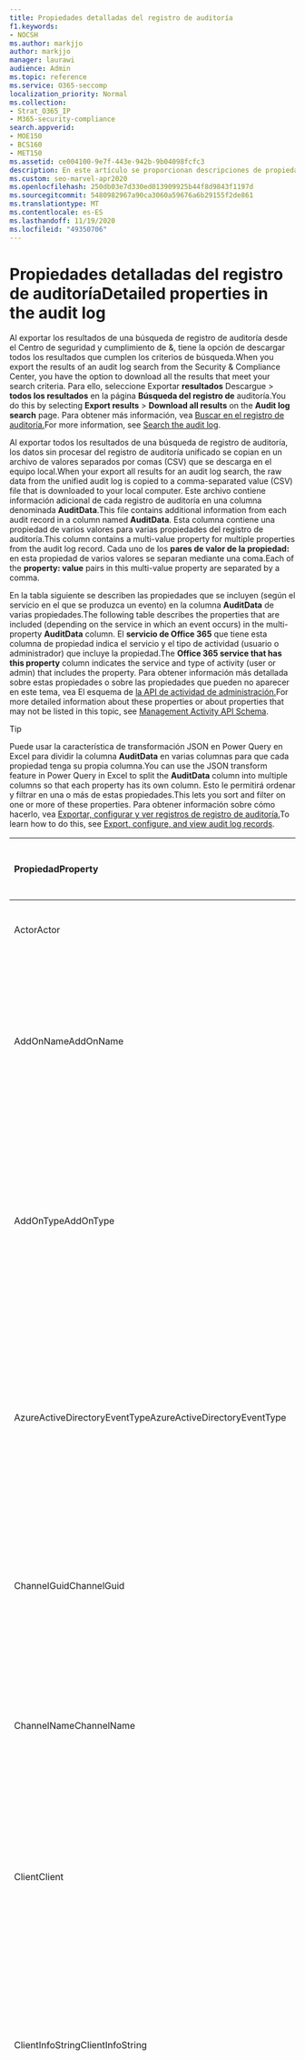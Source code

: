 ```yaml
---
title: Propiedades detalladas del registro de auditoría
f1.keywords:
- NOCSH
ms.author: markjjo
author: markjjo
manager: laurawi
audience: Admin
ms.topic: reference
ms.service: O365-seccomp
localization_priority: Normal
ms.collection:
- Strat_O365_IP
- M365-security-compliance
search.appverid:
- MOE150
- BCS160
- MET150
ms.assetid: ce004100-9e7f-443e-942b-9b04098fcfc3
description: En este artículo se proporcionan descripciones de propiedades adicionales incluidas al exportar los resultados de un registro de auditoría de Office 365.
ms.custom: seo-marvel-apr2020
ms.openlocfilehash: 250db03e7d330ed013909925b44f8d9843f1197d
ms.sourcegitcommit: 5480982967a90ca3060a59676a6b29155f2de861
ms.translationtype: MT
ms.contentlocale: es-ES
ms.lasthandoff: 11/19/2020
ms.locfileid: "49350706"
---
```

# <a name="detailed-properties-in-the-audit-log"></a><span data-ttu-id="db129-103">Propiedades detalladas del registro de auditoría</span><span class="sxs-lookup"><span data-stu-id="db129-103">Detailed properties in the audit log</span></span>

<span data-ttu-id="db129-104">Al exportar los resultados de una búsqueda de registro de auditoría desde el Centro de seguridad y cumplimiento de &, tiene la opción de descargar todos los resultados que cumplen los criterios de búsqueda.</span><span class="sxs-lookup"><span data-stu-id="db129-104">When you export the results of an audit log search from the Security & Compliance Center, you have the option to download all the results that meet your search criteria.</span></span> <span data-ttu-id="db129-105">Para ello, seleccione Exportar **resultados** Descargue \> **todos los resultados** en la página **Búsqueda del registro de** auditoría.</span><span class="sxs-lookup"><span data-stu-id="db129-105">You do this by selecting **Export results** \> **Download all results** on the **Audit log search** page.</span></span> <span data-ttu-id="db129-106">Para obtener más información, vea [Buscar en el registro de auditoría.](search-the-audit-log-in-security-and-compliance.md)</span><span class="sxs-lookup"><span data-stu-id="db129-106">For more information, see [Search the audit log](search-the-audit-log-in-security-and-compliance.md).</span></span>
  
 <span data-ttu-id="db129-107">Al exportar todos los resultados de una búsqueda de registro de auditoría, los datos sin procesar del registro de auditoría unificado se copian en un archivo de valores separados por comas (CSV) que se descarga en el equipo local.</span><span class="sxs-lookup"><span data-stu-id="db129-107">When your export all results for an audit log search, the raw data from the unified audit log is copied to a comma-separated value (CSV) file that is downloaded to your local computer.</span></span> <span data-ttu-id="db129-108">Este archivo contiene información adicional de cada registro de auditoría en una columna denominada **AuditData**.</span><span class="sxs-lookup"><span data-stu-id="db129-108">This file contains additional information from each audit record in a column named **AuditData**.</span></span> <span data-ttu-id="db129-109">Esta columna contiene una propiedad de varios valores para varias propiedades del registro de auditoría.</span><span class="sxs-lookup"><span data-stu-id="db129-109">This column contains a multi-value property for multiple properties from the audit log record.</span></span> <span data-ttu-id="db129-110">Cada uno de los **pares de valor de la propiedad:** en esta propiedad de varios valores se separan mediante una coma.</span><span class="sxs-lookup"><span data-stu-id="db129-110">Each of the **property: value** pairs in this multi-value property are separated by a comma.</span></span> 
  
<span data-ttu-id="db129-111">En la tabla siguiente se describen las propiedades que se incluyen (según el servicio en el que se produzca un evento) en la columna **AuditData** de varias propiedades.</span><span class="sxs-lookup"><span data-stu-id="db129-111">The following table describes the properties that are included (depending on the service in which an event occurs) in the multi-property **AuditData** column.</span></span> <span data-ttu-id="db129-112">El **servicio de Office 365** que tiene esta columna de propiedad indica el servicio y el tipo de actividad (usuario o administrador) que incluye la propiedad.</span><span class="sxs-lookup"><span data-stu-id="db129-112">The **Office 365 service that has this property** column indicates the service and type of activity (user or admin) that includes the property.</span></span> <span data-ttu-id="db129-113">Para obtener información más detallada sobre estas propiedades o sobre las propiedades que pueden no aparecer en este tema, vea El esquema de [la API de actividad de administración.](https://go.microsoft.com/fwlink/p/?LinkId=717993)</span><span class="sxs-lookup"><span data-stu-id="db129-113">For more detailed information about these properties or about properties that may not be listed in this topic, see [Management Activity API Schema](https://go.microsoft.com/fwlink/p/?LinkId=717993).</span></span>
  
> [!TIP]
> <span data-ttu-id="db129-114">Puede usar la característica de transformación JSON en Power Query en Excel para dividir la columna **AuditData** en varias columnas para que cada propiedad tenga su propia columna.</span><span class="sxs-lookup"><span data-stu-id="db129-114">You can use the JSON transform feature in Power Query in Excel to split the **AuditData** column into multiple columns so that each property has its own column.</span></span> <span data-ttu-id="db129-115">Esto le permitirá ordenar y filtrar en una o más de estas propiedades.</span><span class="sxs-lookup"><span data-stu-id="db129-115">This lets you sort and filter on one or more of these properties.</span></span> <span data-ttu-id="db129-116">Para obtener información sobre cómo hacerlo, vea [Exportar, configurar y ver registros de registro de auditoría.](export-view-audit-log-records.md)</span><span class="sxs-lookup"><span data-stu-id="db129-116">To learn how to do this, see [Export, configure, and view audit log records](export-view-audit-log-records.md).</span></span> 
  
|<span data-ttu-id="db129-117">**Propiedad**</span><span class="sxs-lookup"><span data-stu-id="db129-117">**Property**</span></span>|<span data-ttu-id="db129-118">**Descripción**</span><span class="sxs-lookup"><span data-stu-id="db129-118">**Description**</span></span>|<span data-ttu-id="db129-119">**Servicio de Microsoft 365 que tiene esta propiedad**</span><span class="sxs-lookup"><span data-stu-id="db129-119">**Microsoft 365 service that has this property**</span></span>|
|:-----|:-----|:-----|
|<span data-ttu-id="db129-120">Actor</span><span class="sxs-lookup"><span data-stu-id="db129-120">Actor</span></span>|<span data-ttu-id="db129-121">El usuario o la cuenta de servicio que realizó la acción.</span><span class="sxs-lookup"><span data-stu-id="db129-121">The user or service account that performed the action.</span></span>|<span data-ttu-id="db129-122">Azure Active Directory</span><span class="sxs-lookup"><span data-stu-id="db129-122">Azure Active Directory</span></span>|
|<span data-ttu-id="db129-123">AddOnName</span><span class="sxs-lookup"><span data-stu-id="db129-123">AddOnName</span></span>|<span data-ttu-id="db129-124">El nombre de un complemento que se agregó, quitó o actualizó en un equipo.</span><span class="sxs-lookup"><span data-stu-id="db129-124">The name of an add-on that was added, removed, or updated in a team.</span></span> <span data-ttu-id="db129-125">El tipo de complementos en Microsoft Teams es un bot, un conector o una pestaña.</span><span class="sxs-lookup"><span data-stu-id="db129-125">The type of add-ons in Microsoft Teams is a bot, a connector, or a tab.</span></span>|<span data-ttu-id="db129-126">Microsoft Teams</span><span class="sxs-lookup"><span data-stu-id="db129-126">Microsoft Teams</span></span>|
|<span data-ttu-id="db129-127">AddOnType</span><span class="sxs-lookup"><span data-stu-id="db129-127">AddOnType</span></span>|<span data-ttu-id="db129-128">El tipo de un complemento que se agregó, quitó o actualizó en un equipo.</span><span class="sxs-lookup"><span data-stu-id="db129-128">The type of an add-on that was added, removed, or updated in a team.</span></span> <span data-ttu-id="db129-129">Los siguientes valores indican el tipo de complemento.</span><span class="sxs-lookup"><span data-stu-id="db129-129">The following values indicate the type of add-on.</span></span>  <br/> <span data-ttu-id="db129-130">**1:** indica un bot.</span><span class="sxs-lookup"><span data-stu-id="db129-130">**1** - Indicates a bot.</span></span><br/> <span data-ttu-id="db129-131">**2:** indica un conector.</span><span class="sxs-lookup"><span data-stu-id="db129-131">**2** - Indicates a connector.</span></span><br/> <span data-ttu-id="db129-132">**3:** indica una pestaña.</span><span class="sxs-lookup"><span data-stu-id="db129-132">**3** - Indicates a tab.</span></span>|<span data-ttu-id="db129-133">Microsoft Teams</span><span class="sxs-lookup"><span data-stu-id="db129-133">Microsoft Teams</span></span>|
|<span data-ttu-id="db129-134">AzureActiveDirectoryEventType</span><span class="sxs-lookup"><span data-stu-id="db129-134">AzureActiveDirectoryEventType</span></span>|<span data-ttu-id="db129-135">El tipo de evento de Azure Active Directory.</span><span class="sxs-lookup"><span data-stu-id="db129-135">The type of Azure Active Directory event.</span></span> <span data-ttu-id="db129-136">Los siguientes valores indican el tipo de evento.</span><span class="sxs-lookup"><span data-stu-id="db129-136">The following values indicate the type of event.</span></span>  <br/> <span data-ttu-id="db129-137">**0:** indica un evento de inicio de sesión de cuenta.</span><span class="sxs-lookup"><span data-stu-id="db129-137">**0** - Indicates an account login event.</span></span><br/> <span data-ttu-id="db129-138">**1:** indica un evento de seguridad de la aplicación de Azure.</span><span class="sxs-lookup"><span data-stu-id="db129-138">**1** - Indicates an Azure application security event.</span></span>|<span data-ttu-id="db129-139">Azure Active Directory</span><span class="sxs-lookup"><span data-stu-id="db129-139">Azure Active Directory</span></span>|
|<span data-ttu-id="db129-140">ChannelGuid</span><span class="sxs-lookup"><span data-stu-id="db129-140">ChannelGuid</span></span>|<span data-ttu-id="db129-141">Identificador de un canal de Microsoft Teams.</span><span class="sxs-lookup"><span data-stu-id="db129-141">The ID of a Microsoft Teams channel.</span></span> <span data-ttu-id="db129-142">El equipo en el que se encuentra el canal se identifica mediante las **propiedades TeamName** y **TeamGuid.**</span><span class="sxs-lookup"><span data-stu-id="db129-142">The team that the channel is located in is identified by the **TeamName** and **TeamGuid** properties.</span></span>|<span data-ttu-id="db129-143">Microsoft Teams</span><span class="sxs-lookup"><span data-stu-id="db129-143">Microsoft Teams</span></span>|
|<span data-ttu-id="db129-144">ChannelName</span><span class="sxs-lookup"><span data-stu-id="db129-144">ChannelName</span></span>|<span data-ttu-id="db129-145">El nombre de un canal de Microsoft Teams.</span><span class="sxs-lookup"><span data-stu-id="db129-145">The name of a Microsoft Teams channel.</span></span> <span data-ttu-id="db129-146">El equipo en el que se encuentra el canal se identifica mediante las **propiedades TeamName** y **TeamGuid.**</span><span class="sxs-lookup"><span data-stu-id="db129-146">The team that the channel is located in is identified by the **TeamName** and **TeamGuid** properties.</span></span>|<span data-ttu-id="db129-147">Microsoft Teams</span><span class="sxs-lookup"><span data-stu-id="db129-147">Microsoft Teams</span></span>|
|<span data-ttu-id="db129-148">Client</span><span class="sxs-lookup"><span data-stu-id="db129-148">Client</span></span>|<span data-ttu-id="db129-149">El dispositivo cliente, el sistema operativo del dispositivo y el explorador del dispositivo usado para el evento de inicio de sesión (por ejemplo, Nokia Lumia 920; Windows Phone 8; IE Mobile 11).</span><span class="sxs-lookup"><span data-stu-id="db129-149">The client device, the device OS, and the device browser used for the login event (for example, Nokia Lumia 920; Windows Phone 8; IE Mobile 11).</span></span>|<span data-ttu-id="db129-150">Azure Active Directory</span><span class="sxs-lookup"><span data-stu-id="db129-150">Azure Active Directory</span></span>|
|<span data-ttu-id="db129-151">ClientInfoString</span><span class="sxs-lookup"><span data-stu-id="db129-151">ClientInfoString</span></span>|<span data-ttu-id="db129-152">Información sobre el cliente de correo electrónico que se usó para realizar la operación, como una versión del explorador, la versión de Outlook y la información del dispositivo móvil.</span><span class="sxs-lookup"><span data-stu-id="db129-152">Information about the email client that was used to perform the operation, such as a browser version, Outlook version, and mobile device information</span></span>|<span data-ttu-id="db129-153">Exchange (actividad del buzón)</span><span class="sxs-lookup"><span data-stu-id="db129-153">Exchange (mailbox activity)</span></span>|
|<span data-ttu-id="db129-154">ClientIP</span><span class="sxs-lookup"><span data-stu-id="db129-154">ClientIP</span></span>|<span data-ttu-id="db129-155">La dirección IP del dispositivo que se ha usado cuando la actividad se ha registrado.</span><span class="sxs-lookup"><span data-stu-id="db129-155">The IP address of the device that was used when the activity was logged.</span></span> <span data-ttu-id="db129-156">La dirección IP se muestra en el formato de dirección IPv4 o IPv6.</span><span class="sxs-lookup"><span data-stu-id="db129-156">The IP address is displayed in either an IPv4 or IPv6 address format.</span></span><br/><br/> <span data-ttu-id="db129-157">Para ciertos servicios, el valor que se visualiza en esta propiedad puede ser la dirección IP de una aplicación de confianza (por ejemplo, Office en las aplicaciones web) que llama al servicio en nombre de un usuario y no la dirección IP del dispositivo utilizado por la persona que realizó la actividad.</span><span class="sxs-lookup"><span data-stu-id="db129-157">For some services, the value displayed in this property might be the IP address for a trusted application (for example, Office on the web apps) calling into the service on behalf of a user and not the IP address of the device used by person who performed the activity.</span></span> <br/><br/><span data-ttu-id="db129-158">Además, para la actividad de administrador (o la actividad realizada por una cuenta del sistema) para eventos relacionados con Azure Active Directory, la dirección IP no se registra y el valor de la propiedad ClientIP es `null` .</span><span class="sxs-lookup"><span data-stu-id="db129-158">Also, for admin activity (or activity performed by a system account) for Azure Active Directory-related events, the IP address isn't logged and the value for the ClientIP property is `null`.</span></span> |<span data-ttu-id="db129-159">Azure Active Directory, Exchange, SharePoint</span><span class="sxs-lookup"><span data-stu-id="db129-159">Azure Active Directory, Exchange, SharePoint</span></span>|
|<span data-ttu-id="db129-160">CreationTime</span><span class="sxs-lookup"><span data-stu-id="db129-160">CreationTime</span></span>|<span data-ttu-id="db129-161">La fecha y hora en formato Hora universal coordinada (UTC) en las que el usuario ha realizado la actividad.</span><span class="sxs-lookup"><span data-stu-id="db129-161">The date and time in Coordinated Universal Time (UTC) when the user performed the activity.</span></span>|<span data-ttu-id="db129-162">Todo</span><span class="sxs-lookup"><span data-stu-id="db129-162">All</span></span>|
|<span data-ttu-id="db129-163">DestinationFileExtension</span><span class="sxs-lookup"><span data-stu-id="db129-163">DestinationFileExtension</span></span>|<span data-ttu-id="db129-164">La extensión del archivo que se copia o mueve.</span><span class="sxs-lookup"><span data-stu-id="db129-164">The file extension of a file that is copied or moved.</span></span> <span data-ttu-id="db129-165">Esta propiedad se muestra solo para las actividades de usuario FileCopied y FileMoved.</span><span class="sxs-lookup"><span data-stu-id="db129-165">This property is displayed only for the FileCopied and FileMoved user activities.</span></span>|<span data-ttu-id="db129-166">SharePoint</span><span class="sxs-lookup"><span data-stu-id="db129-166">SharePoint</span></span>|
|<span data-ttu-id="db129-167">DestinationFileName</span><span class="sxs-lookup"><span data-stu-id="db129-167">DestinationFileName</span></span>|<span data-ttu-id="db129-168">El nombre del archivo se copia o se mueve.</span><span class="sxs-lookup"><span data-stu-id="db129-168">The name of the file is copied or moved.</span></span> <span data-ttu-id="db129-169">Esta propiedad se muestra solo para las acciones FileCopied y FileMoved.</span><span class="sxs-lookup"><span data-stu-id="db129-169">This property is displayed only for the FileCopied and FileMoved actions.</span></span>|<span data-ttu-id="db129-170">SharePoint</span><span class="sxs-lookup"><span data-stu-id="db129-170">SharePoint</span></span>|
|<span data-ttu-id="db129-171">DestinationRelativeUrl</span><span class="sxs-lookup"><span data-stu-id="db129-171">DestinationRelativeUrl</span></span>|<span data-ttu-id="db129-172">La dirección URL de la carpeta de destino donde se copia o se mueve un archivo.</span><span class="sxs-lookup"><span data-stu-id="db129-172">The URL of the destination folder where a file is copied or moved.</span></span> <span data-ttu-id="db129-173">La combinación de los valores de **SiteURL**, **DestinationRelativeURL** y **DestinationFileName** es la misma que el valor de la propiedad **ObjectID,** que es el nombre de la ruta de acceso completa del archivo que se copió.</span><span class="sxs-lookup"><span data-stu-id="db129-173">The combination of the values for the **SiteURL**, the **DestinationRelativeURL**, and the **DestinationFileName** property is the same as the value for the **ObjectID** property, which is the full path name for the file that was copied.</span></span> <span data-ttu-id="db129-174">Esta propiedad se muestra solo para las actividades de usuario FileCopied y FileMoved.</span><span class="sxs-lookup"><span data-stu-id="db129-174">This property is displayed only for the FileCopied and FileMoved user activities.</span></span>|<span data-ttu-id="db129-175">SharePoint</span><span class="sxs-lookup"><span data-stu-id="db129-175">SharePoint</span></span>|
|<span data-ttu-id="db129-176">EventSource</span><span class="sxs-lookup"><span data-stu-id="db129-176">EventSource</span></span>|<span data-ttu-id="db129-177">Identifica que un evento se produjo en SharePoint.</span><span class="sxs-lookup"><span data-stu-id="db129-177">Identifies that an event occurred in SharePoint.</span></span> <span data-ttu-id="db129-178">Los valores posibles **son SharePoint** y **ObjectModel**.</span><span class="sxs-lookup"><span data-stu-id="db129-178">Possible values are **SharePoint** and **ObjectModel**.</span></span>|<span data-ttu-id="db129-179">SharePoint</span><span class="sxs-lookup"><span data-stu-id="db129-179">SharePoint</span></span>|
|<span data-ttu-id="db129-180">ExternalAccess</span><span class="sxs-lookup"><span data-stu-id="db129-180">ExternalAccess</span></span>|<span data-ttu-id="db129-181">Para la actividad de administración de Exchange, especifica si un usuario de la organización, el personal del centro de datos de Microsoft, una cuenta de servicio de centro de datos o un administrador delegado ejecutaron el cmdlet.</span><span class="sxs-lookup"><span data-stu-id="db129-181">For Exchange admin activity, specifies whether the cmdlet was run by a user in your organization, by Microsoft datacenter personnel or a datacenter service account, or by a delegated administrator.</span></span> <span data-ttu-id="db129-182">El valor **False** indica que el cmdlet lo ejecutó algún usuario de su organización.</span><span class="sxs-lookup"><span data-stu-id="db129-182">The value **False** indicates that the cmdlet was run by someone in your organization.</span></span> <span data-ttu-id="db129-183">El valor **True** indica que el cmdlet lo ejecutó el personal del centros de datos, una cuenta de servicio del centro de datos o un administrador delegado.</span><span class="sxs-lookup"><span data-stu-id="db129-183">The value **True** indicates that the cmdlet was run by datacenter personnel, a datacenter service account, or a delegated administrator.</span></span>  <br/> <span data-ttu-id="db129-184">Para la actividad del buzón de Exchange, especifica si un usuario externo a la organización ha accedido a un buzón.</span><span class="sxs-lookup"><span data-stu-id="db129-184">For Exchange mailbox activity, specifies whether a mailbox was accessed by a user outside your organization.</span></span>|<span data-ttu-id="db129-185">Exchange</span><span class="sxs-lookup"><span data-stu-id="db129-185">Exchange</span></span>|
|<span data-ttu-id="db129-186">ExtendedProperties</span><span class="sxs-lookup"><span data-stu-id="db129-186">ExtendedProperties</span></span>|<span data-ttu-id="db129-187">Las propiedades extendidas de un evento de Azure Active Directory.</span><span class="sxs-lookup"><span data-stu-id="db129-187">The extended properties for an Azure Active Directory event.</span></span>|<span data-ttu-id="db129-188">Azure Active Directory</span><span class="sxs-lookup"><span data-stu-id="db129-188">Azure Active Directory</span></span>|
|<span data-ttu-id="db129-189">ID</span><span class="sxs-lookup"><span data-stu-id="db129-189">ID</span></span>|<span data-ttu-id="db129-190">Identificador de la entrada del informe.</span><span class="sxs-lookup"><span data-stu-id="db129-190">The ID of the report entry.</span></span> <span data-ttu-id="db129-191">El identificador identifica de forma única la entrada del informe.</span><span class="sxs-lookup"><span data-stu-id="db129-191">The ID uniquely identifies the report entry.</span></span>|<span data-ttu-id="db129-192">Todo</span><span class="sxs-lookup"><span data-stu-id="db129-192">All</span></span>|
|<span data-ttu-id="db129-193">InternalLogonType</span><span class="sxs-lookup"><span data-stu-id="db129-193">InternalLogonType</span></span>|<span data-ttu-id="db129-194">Reservado para uso interno.</span><span class="sxs-lookup"><span data-stu-id="db129-194">Reserved for internal use.</span></span>|<span data-ttu-id="db129-195">Exchange (actividad del buzón)</span><span class="sxs-lookup"><span data-stu-id="db129-195">Exchange (mailbox activity)</span></span>|
|<span data-ttu-id="db129-196">ItemType</span><span class="sxs-lookup"><span data-stu-id="db129-196">ItemType</span></span>|<span data-ttu-id="db129-197">El tipo de objeto al que se obtuvo acceso o que se modificó.</span><span class="sxs-lookup"><span data-stu-id="db129-197">The type of object that was accessed or modified.</span></span> <span data-ttu-id="db129-198">Los valores **posibles son File**, **Folder**, **Web**, **Site**, **Tenant** y **DocumentLibrary**.</span><span class="sxs-lookup"><span data-stu-id="db129-198">Possible values include **File**, **Folder**, **Web**, **Site**, **Tenant**, and **DocumentLibrary**.</span></span>|<span data-ttu-id="db129-199">SharePoint</span><span class="sxs-lookup"><span data-stu-id="db129-199">SharePoint</span></span>|
|<span data-ttu-id="db129-200">LoginStatus</span><span class="sxs-lookup"><span data-stu-id="db129-200">LoginStatus</span></span>|<span data-ttu-id="db129-201">Identifica los errores de inicio de sesión que pueden haber ocurrido.</span><span class="sxs-lookup"><span data-stu-id="db129-201">Identifies login failures that might have occurred.</span></span>|<span data-ttu-id="db129-202">Azure Active Directory</span><span class="sxs-lookup"><span data-stu-id="db129-202">Azure Active Directory</span></span>|
|<span data-ttu-id="db129-203">LogonType</span><span class="sxs-lookup"><span data-stu-id="db129-203">LogonType</span></span>|<span data-ttu-id="db129-204">El tipo de acceso al buzón.</span><span class="sxs-lookup"><span data-stu-id="db129-204">The type of mailbox access.</span></span> <span data-ttu-id="db129-205">Los siguientes valores indican el tipo de usuario que ha accedido al buzón.</span><span class="sxs-lookup"><span data-stu-id="db129-205">The following values indicate the type of user who accessed the mailbox.</span></span>  <br/><br/> <span data-ttu-id="db129-206">**0:** indica el propietario de un buzón.</span><span class="sxs-lookup"><span data-stu-id="db129-206">**0** - Indicates a mailbox owner.</span></span><br/> <span data-ttu-id="db129-207">**1:** indica un administrador.</span><span class="sxs-lookup"><span data-stu-id="db129-207">**1** - Indicates an administrator.</span></span><br/> <span data-ttu-id="db129-208">**2:** indica un delegado.</span><span class="sxs-lookup"><span data-stu-id="db129-208">**2** - Indicates a delegate.</span></span> <br/><span data-ttu-id="db129-209">**3:** indica el servicio de transporte en el centro de datos de Microsoft.</span><span class="sxs-lookup"><span data-stu-id="db129-209">**3** - Indicates the transport service in the Microsoft datacenter.</span></span><br/> <span data-ttu-id="db129-210">**4:** indica una cuenta de servicio en el centro de datos de Microsoft.</span><span class="sxs-lookup"><span data-stu-id="db129-210">**4** - Indicates a   service account in the Microsoft datacenter.</span></span> <br/><span data-ttu-id="db129-211">**6:** indica un administrador delegado.</span><span class="sxs-lookup"><span data-stu-id="db129-211">**6** - Indicates a delegated administrator.</span></span>|<span data-ttu-id="db129-212">Exchange (actividad del buzón)</span><span class="sxs-lookup"><span data-stu-id="db129-212">Exchange (mailbox activity)</span></span>|
|<span data-ttu-id="db129-213">MailboxGuid</span><span class="sxs-lookup"><span data-stu-id="db129-213">MailboxGuid</span></span>|<span data-ttu-id="db129-214">El GUID de Exchange del buzón al que se obtuvo acceso.</span><span class="sxs-lookup"><span data-stu-id="db129-214">The Exchange GUID of the mailbox that was accessed.</span></span>|<span data-ttu-id="db129-215">Exchange (actividad del buzón)</span><span class="sxs-lookup"><span data-stu-id="db129-215">Exchange (mailbox activity)</span></span>|
|<span data-ttu-id="db129-216">MailboxOwnerUPN</span><span class="sxs-lookup"><span data-stu-id="db129-216">MailboxOwnerUPN</span></span>|<span data-ttu-id="db129-217">La dirección de correo electrónico del propietario del buzón al que se obtuvo acceso.</span><span class="sxs-lookup"><span data-stu-id="db129-217">The email address of the person who owns the mailbox that was accessed.</span></span>|<span data-ttu-id="db129-218">Exchange (actividad del buzón)</span><span class="sxs-lookup"><span data-stu-id="db129-218">Exchange (mailbox activity)</span></span>|
|<span data-ttu-id="db129-219">Miembros</span><span class="sxs-lookup"><span data-stu-id="db129-219">Members</span></span>|<span data-ttu-id="db129-220">Enumera los usuarios que se han agregado o quitado de un equipo.</span><span class="sxs-lookup"><span data-stu-id="db129-220">Lists the users that have been added or removed from a team.</span></span> <span data-ttu-id="db129-221">Los siguientes valores indican el tipo de rol asignado al usuario.</span><span class="sxs-lookup"><span data-stu-id="db129-221">The following values indicate the Role type assigned to the user.</span></span>  <br/><br/> <span data-ttu-id="db129-222">**1:** indica el rol Propietario.</span><span class="sxs-lookup"><span data-stu-id="db129-222">**1** - Indicates  the Owner role.</span></span><br/> <span data-ttu-id="db129-223">**2** - Indica el rol del miembro.</span><span class="sxs-lookup"><span data-stu-id="db129-223">**2** - Indicates the Member role.</span></span><br/> <span data-ttu-id="db129-224">**3**- Indica el rol del invitado.</span><span class="sxs-lookup"><span data-stu-id="db129-224">**3** - Indicates the Guest role.</span></span> <br/><br/><span data-ttu-id="db129-225">La propiedad Miembros también incluye el nombre de su organización y la dirección de correo electrónico del miembro.</span><span class="sxs-lookup"><span data-stu-id="db129-225">The Members property also includes the name of your organization, and the member's email address.</span></span>|<span data-ttu-id="db129-226">Microsoft Teams</span><span class="sxs-lookup"><span data-stu-id="db129-226">Microsoft Teams</span></span>|
|<span data-ttu-id="db129-227">ModifiedProperties (Name, NewValue, OldValue)</span><span class="sxs-lookup"><span data-stu-id="db129-227">ModifiedProperties (Name, NewValue, OldValue)</span></span>|<span data-ttu-id="db129-228">La propiedad se incluye para los eventos de administración, como agregar un usuario como miembro de un sitio o un grupo de administradores de colección de sitios.</span><span class="sxs-lookup"><span data-stu-id="db129-228">The property is included for admin events, such as adding a user as a member of a site or a site collection admin group.</span></span> <span data-ttu-id="db129-229">La propiedad incluye el nombre de la propiedad que se modificó (por ejemplo, el grupo Administrador del sitio) el nuevo valor de la propiedad modificada (por ejemplo, el usuario que se agregó como administrador del sitio y el valor anterior del objeto modificado).</span><span class="sxs-lookup"><span data-stu-id="db129-229">The property includes the name of the property that was modified (for example, the Site Admin group) the new value of the modified property (such the user who was added as a site admin, and the previous value of the modified object.</span></span>|<span data-ttu-id="db129-230">Todo (actividad de administrador)</span><span class="sxs-lookup"><span data-stu-id="db129-230">All (admin activity)</span></span>|
|<span data-ttu-id="db129-231">ObjectId</span><span class="sxs-lookup"><span data-stu-id="db129-231">ObjectId</span></span>|<span data-ttu-id="db129-232">Para el registro de auditoría de Exchange, el nombre del objeto modificado por el cmdlet.</span><span class="sxs-lookup"><span data-stu-id="db129-232">For Exchange admin audit logging, the name of the object that was modified by the cmdlet.</span></span>  <br/> <span data-ttu-id="db129-233">Para la actividad de SharePoint, el nombre de la ruta de acceso url completa del archivo o carpeta al que tiene acceso un usuario.</span><span class="sxs-lookup"><span data-stu-id="db129-233">For SharePoint activity, the full URL path name of the file or folder accessed by a user.</span></span>  <br/> <span data-ttu-id="db129-234">Para la actividad de Azure AD, el nombre de la cuenta de usuario que se modificó.</span><span class="sxs-lookup"><span data-stu-id="db129-234">For Azure AD activity, the name of the user account that was modified.</span></span>|<span data-ttu-id="db129-235">Todo</span><span class="sxs-lookup"><span data-stu-id="db129-235">All</span></span>|
|<span data-ttu-id="db129-236">Operación</span><span class="sxs-lookup"><span data-stu-id="db129-236">Operation</span></span>|<span data-ttu-id="db129-237">El nombre de la actividad de usuario o administrador.</span><span class="sxs-lookup"><span data-stu-id="db129-237">The name of the user or admin activity.</span></span> <span data-ttu-id="db129-238">El valor de esta propiedad corresponde al valor  seleccionado en la lista desplegable Actividades.</span><span class="sxs-lookup"><span data-stu-id="db129-238">The value of this property corresponds to the value that was selected in the **Activities** drop down list.</span></span> <span data-ttu-id="db129-239">Si **se ha seleccionado Mostrar resultados** de todas las actividades, el informe incluirá entradas para todas las actividades de usuario y administrador de todos los servicios.</span><span class="sxs-lookup"><span data-stu-id="db129-239">If **Show results for all activities** was selected, the report will included entries for all user and admin activities for all services.</span></span> <span data-ttu-id="db129-240">Para obtener una descripción de las operaciones o actividades  que se registran en el registro de auditoría, vea la pestaña Actividades auditadas en Buscar el registro de auditoría en [Office 365.](search-the-audit-log-in-security-and-compliance.md)</span><span class="sxs-lookup"><span data-stu-id="db129-240">For a description of the operations/activities that are logged in the audit log, see the **Audited activities** tab in [Search the audit log in the Office 365](search-the-audit-log-in-security-and-compliance.md).</span></span>  <br/> <span data-ttu-id="db129-241">Esta propiedad identifica el nombre del cmdlet ejecutado para la actividad de administración de Exchange.</span><span class="sxs-lookup"><span data-stu-id="db129-241">For Exchange admin activity, this property identifies the name of the cmdlet that was run.</span></span>|<span data-ttu-id="db129-242">Todo</span><span class="sxs-lookup"><span data-stu-id="db129-242">All</span></span>|
|<span data-ttu-id="db129-243">OrganizationId</span><span class="sxs-lookup"><span data-stu-id="db129-243">OrganizationId</span></span>|<span data-ttu-id="db129-244">Guid de la organización.</span><span class="sxs-lookup"><span data-stu-id="db129-244">The GUID for your organization.</span></span>|<span data-ttu-id="db129-245">Todo</span><span class="sxs-lookup"><span data-stu-id="db129-245">All</span></span>|
|<span data-ttu-id="db129-246">Path</span><span class="sxs-lookup"><span data-stu-id="db129-246">Path</span></span>|<span data-ttu-id="db129-247">El nombre de la carpeta del buzón donde se encuentra el mensaje al que se obtuvo acceso.</span><span class="sxs-lookup"><span data-stu-id="db129-247">The name of the mailbox folder where the message that was accessed is located.</span></span> <span data-ttu-id="db129-248">Esta propiedad también identifica la carpeta en la que se crea o se copia o mueve un mensaje.</span><span class="sxs-lookup"><span data-stu-id="db129-248">This property also identifies the folder a where a message is created in or copied/moved to.</span></span>|<span data-ttu-id="db129-249">Exchange (actividad del buzón)</span><span class="sxs-lookup"><span data-stu-id="db129-249">Exchange (mailbox activity)</span></span>|
|<span data-ttu-id="db129-250">Parámetros</span><span class="sxs-lookup"><span data-stu-id="db129-250">Parameters</span></span>|<span data-ttu-id="db129-251">Para la actividad de administración de Exchange, el nombre y el valor de todos los parámetros que se usaron con el cmdlet identificado en la propiedad Operation.</span><span class="sxs-lookup"><span data-stu-id="db129-251">For Exchange admin activity, the name and value for all parameters that were used with the cmdlet that is identified in the Operation property.</span></span>|<span data-ttu-id="db129-252">Exchange (actividad de administrador)</span><span class="sxs-lookup"><span data-stu-id="db129-252">Exchange (admin activity)</span></span>|
|<span data-ttu-id="db129-253">RecordType</span><span class="sxs-lookup"><span data-stu-id="db129-253">RecordType</span></span>|<span data-ttu-id="db129-254">El tipo de operación indicado por el registro.</span><span class="sxs-lookup"><span data-stu-id="db129-254">The type of operation indicated by the record.</span></span> <span data-ttu-id="db129-255">Esta propiedad indica el servicio o la característica en la que se desencadenó la operación.</span><span class="sxs-lookup"><span data-stu-id="db129-255">This property indicates the service or feature that the operation was triggered in.</span></span> <span data-ttu-id="db129-256">Para obtener una lista de tipos de registro y su valor ENUM correspondiente (que es el valor mostrado en la propiedad **RecordType** en un registro de auditoría), vea El tipo de registro [de registro de auditoría](https://docs.microsoft.com/office/office-365-management-api/office-365-management-activity-api-schema#auditlogrecordtype).</span><span class="sxs-lookup"><span data-stu-id="db129-256">For a list of record types and their corresponding ENUM value (which is the value displayed in the **RecordType** property in an audit record), see [Audit log record type](https://docs.microsoft.com/office/office-365-management-api/office-365-management-activity-api-schema#auditlogrecordtype).</span></span>| 
|<span data-ttu-id="db129-257">ResultStatus</span><span class="sxs-lookup"><span data-stu-id="db129-257">ResultStatus</span></span>|<span data-ttu-id="db129-258">Indica si la acción (especificada en la **propiedad Operation)** se ha realizado correctamente o no.</span><span class="sxs-lookup"><span data-stu-id="db129-258">Indicates whether the action (specified in the **Operation** property) was successful or not.</span></span>  <br/> <span data-ttu-id="db129-259">Para la actividad de administración de Exchange, el valor es **True** (correcto) o **False** (con error).</span><span class="sxs-lookup"><span data-stu-id="db129-259">For Exchange admin activity, the value is either **True** (successful) or **False** (failed).</span></span>|<span data-ttu-id="db129-260">Todo</span><span class="sxs-lookup"><span data-stu-id="db129-260">All</span></span>  <br/>|
|<span data-ttu-id="db129-261">SecurityComplianceCenterEventType</span><span class="sxs-lookup"><span data-stu-id="db129-261">SecurityComplianceCenterEventType</span></span>|<span data-ttu-id="db129-262">Indica que la actividad fue un evento del Centro de & cumplimiento.</span><span class="sxs-lookup"><span data-stu-id="db129-262">Indicates that the activity was a Security & Compliance Center event.</span></span> <span data-ttu-id="db129-263">Todas las & del Centro de seguridad y cumplimiento tendrán un valor de **0** para esta propiedad.</span><span class="sxs-lookup"><span data-stu-id="db129-263">All Security & Compliance Center activities will have a value of **0** for this property.</span></span>|<span data-ttu-id="db129-264">Centro de seguridad y cumplimiento</span><span class="sxs-lookup"><span data-stu-id="db129-264">Security & Compliance Center</span></span>|
|<span data-ttu-id="db129-265">SharingType</span><span class="sxs-lookup"><span data-stu-id="db129-265">SharingType</span></span>|<span data-ttu-id="db129-266">El tipo de permisos de uso compartido que se asignó al usuario con el que se compartió el recurso.</span><span class="sxs-lookup"><span data-stu-id="db129-266">The type of sharing permissions that was assigned to the user that the resource was shared with.</span></span> <span data-ttu-id="db129-267">Este usuario se identifica en la **propiedad UserSharedWith.**</span><span class="sxs-lookup"><span data-stu-id="db129-267">This user is identified in the **UserSharedWith** property.</span></span>|<span data-ttu-id="db129-268">SharePoint</span><span class="sxs-lookup"><span data-stu-id="db129-268">SharePoint</span></span>|
|<span data-ttu-id="db129-269">Site</span><span class="sxs-lookup"><span data-stu-id="db129-269">Site</span></span>|<span data-ttu-id="db129-270">El GUID del sitio donde se encuentra el archivo o la carpeta a la que obtuvo acceso el usuario.</span><span class="sxs-lookup"><span data-stu-id="db129-270">The GUID of the site where the file or folder accessed by the user is located.</span></span>|<span data-ttu-id="db129-271">SharePoint</span><span class="sxs-lookup"><span data-stu-id="db129-271">SharePoint</span></span>|
|<span data-ttu-id="db129-272">SiteUrl</span><span class="sxs-lookup"><span data-stu-id="db129-272">SiteUrl</span></span>|<span data-ttu-id="db129-273">La dirección URL del sitio donde se encuentra el archivo o la carpeta a la que obtuvo acceso el usuario.</span><span class="sxs-lookup"><span data-stu-id="db129-273">The URL of the site where the file or folder accessed by the user is located.</span></span>|<span data-ttu-id="db129-274">SharePoint</span><span class="sxs-lookup"><span data-stu-id="db129-274">SharePoint</span></span>|
|<span data-ttu-id="db129-275">SourceFileExtension</span><span class="sxs-lookup"><span data-stu-id="db129-275">SourceFileExtension</span></span>|<span data-ttu-id="db129-276">La extensión del archivo al que obtuvo acceso el usuario.</span><span class="sxs-lookup"><span data-stu-id="db129-276">The file extension of the file that was accessed by the user.</span></span> <span data-ttu-id="db129-277">Esta propiedad está en blanco si el objeto al que se obtuvo acceso es una carpeta.</span><span class="sxs-lookup"><span data-stu-id="db129-277">This property is blank if the object that was accessed is a folder.</span></span>|<span data-ttu-id="db129-278">SharePoint</span><span class="sxs-lookup"><span data-stu-id="db129-278">SharePoint</span></span>|
|<span data-ttu-id="db129-279">SourceFileName</span><span class="sxs-lookup"><span data-stu-id="db129-279">SourceFileName</span></span>|<span data-ttu-id="db129-280">El nombre del archivo o carpeta al que obtuvo acceso el usuario.</span><span class="sxs-lookup"><span data-stu-id="db129-280">The name of the file or folder accessed by the user.</span></span>|<span data-ttu-id="db129-281">SharePoint</span><span class="sxs-lookup"><span data-stu-id="db129-281">SharePoint</span></span>|
|<span data-ttu-id="db129-282">SourceRelativeUrl</span><span class="sxs-lookup"><span data-stu-id="db129-282">SourceRelativeUrl</span></span>|<span data-ttu-id="db129-283">La dirección URL de la carpeta que contiene el archivo al que obtuvo acceso el usuario.</span><span class="sxs-lookup"><span data-stu-id="db129-283">The URL of the folder that contains the file accessed by the user.</span></span> <span data-ttu-id="db129-284">La combinación de los valores de **SiteURL**, **SourceRelativeURL** y **SourceFileName** es la misma que el valor de la propiedad **ObjectID,** que es el nombre de la ruta de acceso completa para el archivo al que tiene acceso el usuario.</span><span class="sxs-lookup"><span data-stu-id="db129-284">The combination of the values for the **SiteURL**, the **SourceRelativeURL**, and the **SourceFileName** property is the same as the value for the **ObjectID** property, which is the full path name for the file accessed by the user.</span></span>|<span data-ttu-id="db129-285">SharePoint</span><span class="sxs-lookup"><span data-stu-id="db129-285">SharePoint</span></span>|
|<span data-ttu-id="db129-286">Subject</span><span class="sxs-lookup"><span data-stu-id="db129-286">Subject</span></span>|<span data-ttu-id="db129-287">La línea de asunto del mensaje al que se obtuvo acceso.</span><span class="sxs-lookup"><span data-stu-id="db129-287">The subject line of the message that was accessed.</span></span>|<span data-ttu-id="db129-288">Exchange (actividad del buzón)</span><span class="sxs-lookup"><span data-stu-id="db129-288">Exchange (mailbox activity)</span></span>|
|<span data-ttu-id="db129-289">TabType</span><span class="sxs-lookup"><span data-stu-id="db129-289">TabType</span></span>| <span data-ttu-id="db129-290">Tipo de pestaña agregada, eliminada o actualizada en un equipo.</span><span class="sxs-lookup"><span data-stu-id="db129-290">The type of tab added, removed, or updated in a team.</span></span> <span data-ttu-id="db129-291">Los valores posibles de esta propiedad son:</span><span class="sxs-lookup"><span data-stu-id="db129-291">The possible values for this property are:</span></span>  <br/><br/> <span data-ttu-id="db129-292">**Pin de Excel:** una pestaña de Excel.</span><span class="sxs-lookup"><span data-stu-id="db129-292">**Excel pin** - An Excel tab.</span></span>  <br/> <span data-ttu-id="db129-293">**Extensión:** todas las aplicaciones de terceros y de terceros; como programación de clases, VSTS y formularios.</span><span class="sxs-lookup"><span data-stu-id="db129-293">**Extension** - All first-party and third-party apps; such as Class Schedule, VSTS, and Forms.</span></span>  <br/> <span data-ttu-id="db129-294">**Notas:** pestaña de OneNote.</span><span class="sxs-lookup"><span data-stu-id="db129-294">**Notes** - OneNote tab.</span></span>  <br/> <span data-ttu-id="db129-295">**Pdfpin:** pestaña PDF.</span><span class="sxs-lookup"><span data-stu-id="db129-295">**Pdfpin** - A PDF tab.</span></span>  <br/> <span data-ttu-id="db129-296">**Powerbi:** una pestaña de Power BI.</span><span class="sxs-lookup"><span data-stu-id="db129-296">**Powerbi** - A Power BI tab.</span></span>  <br/> <span data-ttu-id="db129-297">**Powerpointpin:** una pestaña de PowerPoint.</span><span class="sxs-lookup"><span data-stu-id="db129-297">**Powerpointpin** - A PowerPoint tab.</span></span>  <br/> <span data-ttu-id="db129-298">**Sharepointfiles:** una pestaña de SharePoint.</span><span class="sxs-lookup"><span data-stu-id="db129-298">**Sharepointfiles** - A SharePoint tab.</span></span>  <br/> <span data-ttu-id="db129-299">**Página** web: una pestaña de sitio web anclado.</span><span class="sxs-lookup"><span data-stu-id="db129-299">**Webpage** - A pinned website tab.</span></span>  <br/> <span data-ttu-id="db129-300">**Pestaña Wiki:** una pestaña wiki.</span><span class="sxs-lookup"><span data-stu-id="db129-300">**Wiki-tab** - A wiki tab.</span></span>  <br/> <span data-ttu-id="db129-301">**Wordpin:** una pestaña de Word.</span><span class="sxs-lookup"><span data-stu-id="db129-301">**Wordpin** - A Word tab.</span></span>|<span data-ttu-id="db129-302">Microsoft Teams</span><span class="sxs-lookup"><span data-stu-id="db129-302">Microsoft Teams</span></span>|
|<span data-ttu-id="db129-303">Target</span><span class="sxs-lookup"><span data-stu-id="db129-303">Target</span></span>|<span data-ttu-id="db129-304">El usuario en el que se realizó la acción (identificada en la **propiedad Operation).**</span><span class="sxs-lookup"><span data-stu-id="db129-304">The user that the action (identified in the **Operation** property) was performed on.</span></span> <span data-ttu-id="db129-305">Por ejemplo, si se agrega un usuario invitado a SharePoint o a Un equipo de Microsoft, ese usuario aparecerá en esta propiedad.</span><span class="sxs-lookup"><span data-stu-id="db129-305">For example, if a guest user is added to SharePoint or a Microsoft Team, that user would be listed in this property.</span></span>|<span data-ttu-id="db129-306">Azure Active Directory</span><span class="sxs-lookup"><span data-stu-id="db129-306">Azure Active Directory</span></span>|
|<span data-ttu-id="db129-307">TeamGuid</span><span class="sxs-lookup"><span data-stu-id="db129-307">TeamGuid</span></span>|<span data-ttu-id="db129-308">El identificador de un equipo en Microsoft Teams.</span><span class="sxs-lookup"><span data-stu-id="db129-308">The ID of a team in Microsoft Teams.</span></span>|<span data-ttu-id="db129-309">Microsoft Teams</span><span class="sxs-lookup"><span data-stu-id="db129-309">Microsoft Teams</span></span>|
|<span data-ttu-id="db129-310">TeamName</span><span class="sxs-lookup"><span data-stu-id="db129-310">TeamName</span></span>|<span data-ttu-id="db129-311">El nombre de un equipo en Microsoft Teams.</span><span class="sxs-lookup"><span data-stu-id="db129-311">The name of a team in Microsoft Teams.</span></span>|<span data-ttu-id="db129-312">Microsoft Teams</span><span class="sxs-lookup"><span data-stu-id="db129-312">Microsoft Teams</span></span>|
|<span data-ttu-id="db129-313">UserAgent</span><span class="sxs-lookup"><span data-stu-id="db129-313">UserAgent</span></span>|<span data-ttu-id="db129-314">Información sobre el explorador del usuario.</span><span class="sxs-lookup"><span data-stu-id="db129-314">Information about the user's browser.</span></span> <span data-ttu-id="db129-315">El explorador proporciona esta información.</span><span class="sxs-lookup"><span data-stu-id="db129-315">This information is provided by the browser.</span></span>|<span data-ttu-id="db129-316">SharePoint</span><span class="sxs-lookup"><span data-stu-id="db129-316">SharePoint</span></span>|
|<span data-ttu-id="db129-317">UserDomain</span><span class="sxs-lookup"><span data-stu-id="db129-317">UserDomain</span></span>|<span data-ttu-id="db129-318">Información de identidad sobre la organización del inquilino del usuario (actor) que realizó la acción.</span><span class="sxs-lookup"><span data-stu-id="db129-318">Identity information about the tenant organization of the user (actor) who performed the action.</span></span>|<span data-ttu-id="db129-319">Azure Active Directory</span><span class="sxs-lookup"><span data-stu-id="db129-319">Azure Active Directory</span></span>|
|<span data-ttu-id="db129-320">UserId</span><span class="sxs-lookup"><span data-stu-id="db129-320">UserId</span></span>|<span data-ttu-id="db129-321">El usuario que realizó la acción (especificada en la **propiedad Operation)** que hizo que se registrara el registro.</span><span class="sxs-lookup"><span data-stu-id="db129-321">The user who performed the action (specified in the **Operation** property) that resulted in the record being logged.</span></span> <span data-ttu-id="db129-322">Los registros de auditoría de la actividad realizada por cuentas del sistema (como SHAREPOINT\system o NT AUTHORITY\SYSTEM) también se incluyen en el registro de auditoría.</span><span class="sxs-lookup"><span data-stu-id="db129-322">Audit records for activity performed by system accounts (such as SHAREPOINT\system or NT AUTHORITY\SYSTEM) are also included in the audit log.</span></span> <span data-ttu-id="db129-323">Otro valor común para la propiedad UserId es app@sharepoint.</span><span class="sxs-lookup"><span data-stu-id="db129-323">Another common value for the UserId property is app@sharepoint.</span></span> <span data-ttu-id="db129-324">Esto indica que el "usuario" que llevó a cabo esta actividad era una aplicación que tiene los permisos necesarios en SharePoint para realizar acciones en toda la organización (como buscar en un sitio de SharePoint o en una cuenta de OneDrive) en nombre de un usuario, un administrador o un servicio.</span><span class="sxs-lookup"><span data-stu-id="db129-324">This indicates that the "user" who performed the activity was an application that has the necessary permissions in SharePoint to perform organization-wide actions (such as search a SharePoint site or OneDrive account) on behalf of a user, admin, or service.</span></span> <span data-ttu-id="db129-325">Para obtener más información, lea [El usuario app\@sharepoint en los registros de auditoría](search-the-audit-log-in-security-and-compliance.md#the-appsharepoint-user-in-audit-records).</span><span class="sxs-lookup"><span data-stu-id="db129-325">For more information, see [The app\@sharepoint user in audit records](search-the-audit-log-in-security-and-compliance.md#the-appsharepoint-user-in-audit-records).</span></span> |<span data-ttu-id="db129-326">Todo</span><span class="sxs-lookup"><span data-stu-id="db129-326">All</span></span>|
|<span data-ttu-id="db129-327">UserKey</span><span class="sxs-lookup"><span data-stu-id="db129-327">UserKey</span></span>|<span data-ttu-id="db129-328">Un identificador alternativo para el usuario identificado en la **propiedad UserID.**</span><span class="sxs-lookup"><span data-stu-id="db129-328">An alternative ID for the user identified in the **UserID** property.</span></span> <span data-ttu-id="db129-329">Por ejemplo, esta propiedad se rellena con el identificador único (PUID) de Passport para los eventos realizados por los usuarios en SharePoint.</span><span class="sxs-lookup"><span data-stu-id="db129-329">For example, this property is populated with the passport unique ID (PUID) for events performed by users in SharePoint.</span></span> <span data-ttu-id="db129-330">Esta propiedad también puede especificar el mismo valor que la propiedad **UserID** para los eventos que se producen en otros servicios y eventos realizados por cuentas del sistema.</span><span class="sxs-lookup"><span data-stu-id="db129-330">This property also might specify the same value as the **UserID** property for events occurring in other services and events performed by system accounts.</span></span>|<span data-ttu-id="db129-331">Todo</span><span class="sxs-lookup"><span data-stu-id="db129-331">All</span></span>|
|<span data-ttu-id="db129-332">UserSharedWith</span><span class="sxs-lookup"><span data-stu-id="db129-332">UserSharedWith</span></span>|<span data-ttu-id="db129-333">El usuario con el que se compartió un recurso.</span><span class="sxs-lookup"><span data-stu-id="db129-333">The user that a resource was shared with.</span></span> <span data-ttu-id="db129-334">Esta propiedad se incluye si el valor de la **propiedad Operation** es **SharingSet**.</span><span class="sxs-lookup"><span data-stu-id="db129-334">This property is included if the value for the **Operation** property is **SharingSet**.</span></span> <span data-ttu-id="db129-335">Este usuario también aparece en la columna **Compartido con** del informe.</span><span class="sxs-lookup"><span data-stu-id="db129-335">This user is also listed in the **Shared with** column in the report.</span></span>|<span data-ttu-id="db129-336">SharePoint</span><span class="sxs-lookup"><span data-stu-id="db129-336">SharePoint</span></span>|
|<span data-ttu-id="db129-337">UserType</span><span class="sxs-lookup"><span data-stu-id="db129-337">UserType</span></span>|<span data-ttu-id="db129-338">El tipo de usuario que llevó a cabo la operación.</span><span class="sxs-lookup"><span data-stu-id="db129-338">The type of user that performed the operation.</span></span> <span data-ttu-id="db129-339">Los siguientes valores indican el tipo de usuario.</span><span class="sxs-lookup"><span data-stu-id="db129-339">The following values indicate the user type.</span></span> <br/> <br/> <span data-ttu-id="db129-340">**0:** un usuario normal.</span><span class="sxs-lookup"><span data-stu-id="db129-340">**0** - A regular user.</span></span> <br/><span data-ttu-id="db129-341">**2-** Un administrador de su organización de Microsoft 365. <sup>1</sup></span><span class="sxs-lookup"><span data-stu-id="db129-341">**2** - An administrator in your Microsoft 365 organization.<sup>1</sup></span></span> <br/><span data-ttu-id="db129-342">**3:** una cuenta de sistema de centro de datos o administrador de centro de datos de Microsoft.</span><span class="sxs-lookup"><span data-stu-id="db129-342">**3** - A Microsoft datacenter administrator or datacenter system account.</span></span> <br/><span data-ttu-id="db129-343">**4-** Una cuenta del sistema.</span><span class="sxs-lookup"><span data-stu-id="db129-343">**4** - A system account.</span></span> <br/><span data-ttu-id="db129-344">**5:** una aplicación.</span><span class="sxs-lookup"><span data-stu-id="db129-344">**5** - An application.</span></span> <br/><span data-ttu-id="db129-345">**6:** una entidad de servicio.</span><span class="sxs-lookup"><span data-stu-id="db129-345">**6** - A service principal.</span></span><br/><span data-ttu-id="db129-346">**7:** una directiva personalizada.</span><span class="sxs-lookup"><span data-stu-id="db129-346">**7** - A custom policy.</span></span><br/><span data-ttu-id="db129-347">**8:** una directiva del sistema.</span><span class="sxs-lookup"><span data-stu-id="db129-347">**8** - A system policy.</span></span>|<span data-ttu-id="db129-348">Todo</span><span class="sxs-lookup"><span data-stu-id="db129-348">All</span></span>|
|<span data-ttu-id="db129-349">Versión</span><span class="sxs-lookup"><span data-stu-id="db129-349">Version</span></span>|<span data-ttu-id="db129-350">Indica el número de versión de la actividad (identificada por la **propiedad Operation)** que se registra.</span><span class="sxs-lookup"><span data-stu-id="db129-350">Indicates the version number of the activity (identified by the **Operation** property) that's logged.</span></span>|<span data-ttu-id="db129-351">Todo</span><span class="sxs-lookup"><span data-stu-id="db129-351">All</span></span>|
|<span data-ttu-id="db129-352">Carga de trabajo</span><span class="sxs-lookup"><span data-stu-id="db129-352">Workload</span></span>|<span data-ttu-id="db129-353">El servicio de Microsoft 365 donde se produjo la actividad.</span><span class="sxs-lookup"><span data-stu-id="db129-353">The Microsoft 365 service where the activity occurred.</span></span>|<span data-ttu-id="db129-354">Todo</span><span class="sxs-lookup"><span data-stu-id="db129-354">All</span></span>|
||||

> [!NOTE]
><span data-ttu-id="db129-355"><sup>1</sup> Para eventos relacionados con Azure Active Directory, el valor de un administrador no se usa en un registro de auditoría.</span><span class="sxs-lookup"><span data-stu-id="db129-355"><sup>1</sup> For Azure Active Directory-related events, the value for an administrator isn't used in an audit record.</span></span> <span data-ttu-id="db129-356">Los registros de auditoría de las actividades realizadas por los administradores indicarán que un usuario normal (por ejemplo, **UserType: 0)** realizó la actividad.</span><span class="sxs-lookup"><span data-stu-id="db129-356">Audit records for activities performed by administrators will indicate that a regular user (for example, **UserType: 0**) performed the activity.</span></span> <span data-ttu-id="db129-357">La **propiedad UserID** identificará a la persona (usuario normal o administrador) que realizó la actividad.</span><span class="sxs-lookup"><span data-stu-id="db129-357">The **UserID** property will identify the person (regular user or administrator) who performed the activity.</span></span><br/>

<span data-ttu-id="db129-358">Las propiedades descritas anteriormente también se muestran al hacer clic en **Más información** al ver los detalles de un evento específico.</span><span class="sxs-lookup"><span data-stu-id="db129-358">The properties described above are also displayed when you click **More information** when viewing the details of a specific event.</span></span>
  
![Haga clic en Obtener más información para ver las propiedades detalladas del registro de eventos de auditoría.](../media/6df582ae-d339-4735-b1a6-80914fb77a08.png)
